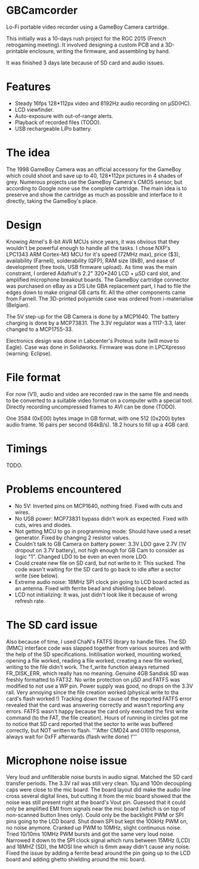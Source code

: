 # GBCamcorder
Lo-Fi portable video recorder using a GameBoy Camera cartridge.

This initially was a 10-days rush project for the RGC 2015 (French retrogaming meeting).
It involved designing a custom PCB and a 3D-printable enclosure, writing the firmware, and assembling by hand.

It was finished 3 days late because of SD card and audio issues.

# Features
* Steady 16fps 128*112px video and 8192Hz audio recording on µSD(HC).
* LCD viewfinder.
* Auto-exposure with out-of-range alerts.
* Playback of recorded files (TODO).
* USB rechargeable LiPo battery.

# The idea
The 1998 GameBoy Camera was an official accessory for the GameBoy which could shoot and save up to 40, 128*112px pictures in 4 shades of grey.
Numerous projects use the GameBoy Camera's CMOS sensor, but according to Google none use the complete cartridge.
The main idea is to preserve and show the cartridge as much as possible and interface to it directly, taking the GameBoy's place.

# Design
Knowing Atmel's 8-bit AVR MCUs since years, it was obvious that they wouldn't be powerful enough to handle all the tasks.
I chose NXP's LPC1343 ARM Cortex-M3 MCU for it's speed (72MHz max), price ($3), availability (Farnell), solderability (QFP), RAM size (8kB), and ease of development (free tools, USB firmware upload).
As time was the main constraint, I ordered Adafruit's 2.2" 320*240 LCD + µSD card slot, and amplified microphone breakout boards.
The GameBoy cartridge connector was purchased on eBay as a DS Lite GBA replacement part, I had to file the edges down to make original GB carts fit.
All the other components came from Farnell. The 3D-printed polyamide case was ordered from i-materialise (Belgian).

The 5V step-up for the GB Camera is done by a MCP1640.
The battery charging is done by a MCP73831.
The 3.3V regulator was a 1117-3.3, later changed to a MCP1755-33.

Electronics design was done in Labcenter's Proteus suite (will move to Eagle).
Case was done in Solidworks. Firmware was done in LPCXpresso (warning: Eclipse).

# File format
For now (V1), audio and video are recorded raw in the same file and needs to be converted to a suitable video format on a computer with a special tool. Directly recording uncompressed frames to AVI can be done (TODO).

One 3584 (0xE00) bytes image in GB format, with one 512 (0x200) bytes audio frame. 16 pairs per second (64kB/s).
18.2 hours to fill up a 4GB card.

# Timings

TODO.

# Problems encountered
* No 5V: Inverted pins on MCP1640, nothing fried. Fixed with cuts and wires.
* No USB power: MCP73831 bypass didn't work as expected. Fixed with cuts, wires and diodes.
* Not getting MCU to go in programming mode: Should have used a reset generator. Fixed by changing 2 resistor values.
* Couldn't talk to GB Camera on battery power: 3.3V LDO gave 2.7V (1V dropout on 3.7V battery), not high enough for GB Cam to consider as logic "1". Changed LDO to be even an even more LDO.
* Could create new file on SD card, but not write to it: This sucked. The code wasn't waiting for the SD card to go back to idle after a sector write (see below).
* Extreme audio noise: 18MHz SPI clock pin going to LCD board acted as an antenna. Fixed with ferrite bead and shielding (see below).
* LCD not initializing: It was, just didn't look like it because of wrong refresh rate.

# The SD card issue
Also because of time, I used ChaN's FATFS library to handle files. The SD (MMC) interface code was slapped together from various sources and with the help of the SD specifications.
Initilisation worked, mounting worked, opening a file worked, reading a file worked, creating a new file worked, writing to the file didn't work.
The f_write function always returned FR_DISK_ERR, which really has no meaning.
Genuine 4GB Sandisk SD was freshly formatted to FAT32.
No write protection on µSD and FATFS was modified to not use a WP pin.
Power supply was good, no drops on the 3.3V rail.
Very annoying since the file creation worked (physical write to tha card's flash worked !)
Tracking down the cause of the reported FATFS error revealed that the card was answering correctly and wasn't reporting any  errors. FATFS wasn't happy because the card only executed the first write command (to the FAT, the file creation).
Hours of running in circles got me to notice that SD card reported that the sector to write was buffered correctly, but NOT written to flash.
'''After CMD24 and 0101b response, always wait for 0xFF afterwards (flash write done) !'''

# Microphone noise issue
Very loud and unfilterable noise bursts in audio signal.
Matched the SD card transfer periods.
The 3.3V rail was still very clean. 10µ and 100n decoupling caps were close to the mic board.
The board layout did make the audio line cross several digital lines, but cutting it from the mic board showed that the noise was still present right at the board's Vout pin.
Guessed that it could only be amplified EMI from signals near the mic board (which is on top of non-scanned button lines only). Could only be the backlight PWM or SPI pins going to the LCD board.
Shut down SPI but kept the 100kHz PWM on, no noise anymore.
Cranked up PWM to 10MHz, slight continuous noise. Tried 10/10ms 10MHz PWM bursts and got the same very loud noise.
Narrowed it down to the SPI clock signal which runs between 15MHz (LCD) and 18MHZ (SD), the MOSI line which is 6mm away didn't cause any noise.
Fixed the issue by adding a ferrite bead around the pin going up to the LCD board and adding ghetto shielding around the mic board.
